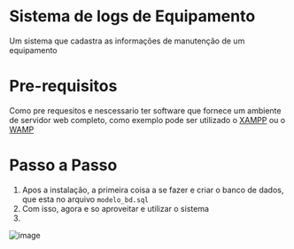 # Sistema de logs de Equipamento 

Um sistema que cadastra as informações de manutenção de um equipamento

# Pre-requisitos

Como pre requesitos e nescessario ter software que fornece um ambiente de servidor web completo, como exemplo pode ser utilizado o [XAMPP](https://www.apachefriends.org/index.html) ou o [WAMP](https://www.apachefriends.org/index.html) 

# Passo a Passo
1. Apos a instalação, a primeira coisa a se fazer e criar o banco de dados, que esta no arquivo `modelo_bd.sql`
2. Com isso, agora e so aproveitar e utilizar o sistema
3. 
![image](https://github.com/user-attachments/assets/f18d8cef-2750-4e75-8d75-54f6b1701086)
